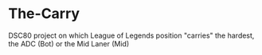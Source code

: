 # The-Carry
DSC80 project on which League of Legends position "carries" the hardest, the ADC (Bot) or the Mid Laner (Mid)
